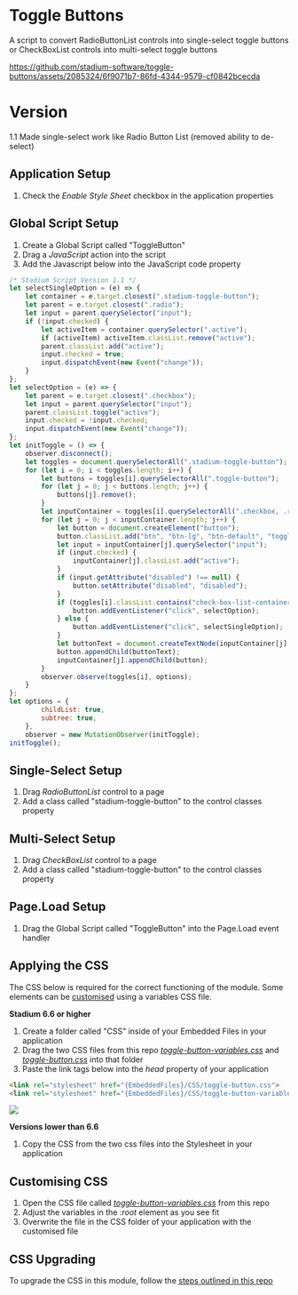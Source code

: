 # Toggle Buttons

A script to convert RadioButtonList controls into single-select toggle buttons or CheckBoxList controls into multi-select toggle buttons

https://github.com/stadium-software/toggle-buttons/assets/2085324/6f9071b7-86fd-4344-9579-cf0842bcecda

# Version 
1.1 Made single-select work like Radio Button List (removed ability to de-select)

## Application Setup
1. Check the *Enable Style Sheet* checkbox in the application properties

## Global Script Setup
1. Create a Global Script called "ToggleButton"
3. Drag a *JavaScript* action into the script
4. Add the Javascript below into the JavaScript code property
```javascript
/* Stadium Script Version 1.1 */
let selectSingleOption = (e) => {
    let container = e.target.closest(".stadium-toggle-button");
    let parent = e.target.closest(".radio");
    let input = parent.querySelector("input");
    if (!input.checked) {
        let activeItem = container.querySelector(".active");
        if (activeItem) activeItem.classList.remove("active");
        parent.classList.add("active");
        input.checked = true;
        input.dispatchEvent(new Event("change"));
    }
};
let selectOption = (e) => {
    let parent = e.target.closest(".checkbox");
    let input = parent.querySelector("input");
    parent.classList.toggle("active");
    input.checked = !input.checked;
    input.dispatchEvent(new Event("change"));
};
let initToggle = () => {
    observer.disconnect();
    let toggles = document.querySelectorAll(".stadium-toggle-button");
    for (let i = 0; i < toggles.length; i++) {
        let buttons = toggles[i].querySelectorAll(".toggle-button");
        for (let j = 0; j < buttons.length; j++) {
            buttons[j].remove();
        }
        let inputContainer = toggles[i].querySelectorAll(".checkbox, .radio");
        for (let j = 0; j < inputContainer.length; j++) {
            let button = document.createElement("button");
            button.classList.add("btn", "btn-lg", "btn-default", "toggle-button");
            let input = inputContainer[j].querySelector("input");
            if (input.checked) {
                inputContainer[j].classList.add("active");
            }
            if (input.getAttribute("disabled") !== null) {
                button.setAttribute("disabled", "disabled");
            }
            if (toggles[i].classList.contains("check-box-list-container")) {
                button.addEventListener("click", selectOption);
            } else {
                button.addEventListener("click", selectSingleOption);
            }
            let buttonText = document.createTextNode(inputContainer[j].querySelector("label").textContent);
            button.appendChild(buttonText);
            inputContainer[j].appendChild(button);
        }
        observer.observe(toggles[i], options);
    }
};
let options = {
        childList: true,
        subtree: true,
    },
    observer = new MutationObserver(initToggle);
initToggle();
```

## Single-Select Setup
1. Drag *RadioButtonList* control to a page
2. Add a class called "stadium-toggle-button" to the control classes property

## Multi-Select Setup
1. Drag *CheckBoxList* control to a page
2. Add a class called "stadium-toggle-button" to the control classes property

## Page.Load Setup
1. Drag the Global Script called "ToggleButton" into the Page.Load event handler

## Applying the CSS
The CSS below is required for the correct functioning of the module. Some elements can be [customised](#customising-css) using a variables CSS file. 

**Stadium 6.6 or higher**
1. Create a folder called "CSS" inside of your Embedded Files in your application
2. Drag the two CSS files from this repo [*toggle-button-variables.css*](toggle-button-variables.css) and [*toggle-button.css*](toggle-button.css) into that folder
3. Paste the link tags below into the *head* property of your application
```html
<link rel="stylesheet" href="{EmbeddedFiles}/CSS/toggle-button.css">
<link rel="stylesheet" href="{EmbeddedFiles}/CSS/toggle-button-variables.css">
``` 

![](images/ApplicationHeadProp.png)

**Versions lower than 6.6**
1. Copy the CSS from the two css files into the Stylesheet in your application

## Customising CSS
1. Open the CSS file called [*toggle-button-variables.css*](toggle-button-variables.css) from this repo
2. Adjust the variables in the *:root* element as you see fit
3. Overwrite the file in the CSS folder of your application with the customised file

## CSS Upgrading
To upgrade the CSS in this module, follow the [steps outlined in this repo](https://github.com/stadium-software/samples-upgrading)
